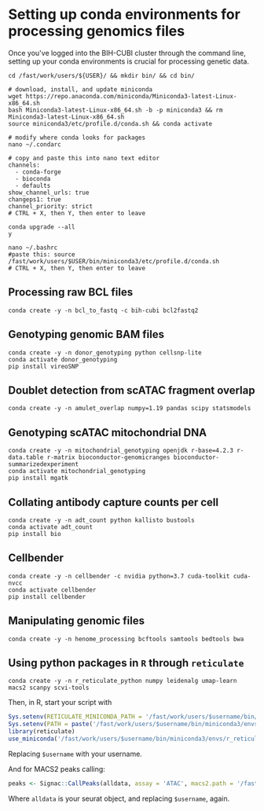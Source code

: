 # Setting up conda environments for processing genomics files
Once you've logged into the BIH-CUBI cluster through the command line, setting up your conda environments is crucial for processing genetic data.
```shell
cd /fast/work/users/${USER}/ && mkdir bin/ && cd bin/

# download, install, and update miniconda 
wget https://repo.anaconda.com/miniconda/Miniconda3-latest-Linux-x86_64.sh
bash Miniconda3-latest-Linux-x86_64.sh -b -p miniconda3 && rm Miniconda3-latest-Linux-x86_64.sh
source miniconda3/etc/profile.d/conda.sh && conda activate

# modify where conda looks for packages
nano ~/.condarc

# copy and paste this into nano text editor
channels:
  - conda-forge
  - bioconda
  - defaults
show_channel_urls: true
changeps1: true
channel_priority: strict
# CTRL + X, then Y, then enter to leave

conda upgrade --all 
y

nano ~/.bashrc
#paste this: source /fast/work/users/$USER/bin/miniconda3/etc/profile.d/conda.sh
# CTRL + X, then Y, then enter to leave

```

## Processing raw BCL files
```shell
conda create -y -n bcl_to_fastq -c bih-cubi bcl2fastq2
```

## Genotyping genomic BAM files
```shell
conda create -y -n donor_genotyping python cellsnp-lite  
conda activate donor_genotyping
pip install vireoSNP
```

## Doublet detection from scATAC fragment overlap
```shell
conda create -y -n amulet_overlap numpy=1.19 pandas scipy statsmodels
```

## Genotyping scATAC mitochondrial DNA
```shell
conda create -y -n mitochondrial_genotyping openjdk r-base=4.2.3 r-data.table r-matrix bioconductor-genomicranges bioconductor-summarizedexperiment
conda activate mitochondrial_genotyping
pip install mgatk
```

## Collating antibody capture counts per cell
```shell
conda create -y -n adt_count python kallisto bustools 
conda activate adt_count
pip install bio
```

## Cellbender
```shell
conda create -y -n cellbender -c nvidia python=3.7 cuda-toolkit cuda-nvcc
conda activate cellbender
pip install cellbender
```

## Manipulating genomic files

```shell
conda create -y -n henome_processing bcftools samtools bedtools bwa
```

## Using python packages in `R` through `reticulate`

```shell
conda create -y -n r_reticulate_python numpy leidenalg umap-learn macs2 scanpy scvi-tools
```

Then, in R, start your script with
```R
Sys.setenv(RETICULATE_MINICONDA_PATH = '/fast/work/users/$username/bin/miniconda3/')
Sys.setenv(PATH = paste('/fast/work/users/$username/bin/miniconda3/envs/r_reticulate_python/lib/python3.11/site-packages/', Sys.getenv()['PATH'], sep = ':'))
library(reticulate)
use_miniconda('/fast/work/users/$username/bin/miniconda3/envs/r_reticulate_python')
```
Replacing `$username` with your username.

And for MACS2 peaks calling:
```R
peaks <- Signac::CallPeaks(alldata, assay = 'ATAC', macs2.path = '/fast/work/users/$username/bin/miniconda3/envs/r_reticulate_python/bin/macs2')
```
Where `alldata` is your seurat object, and replacing `$username`, again.
